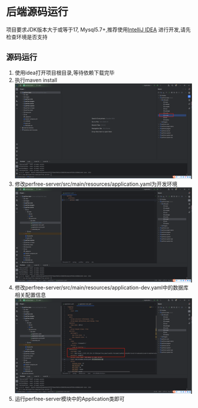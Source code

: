 # 后端源码运行
项目要求JDK版本大于或等于17, Mysql5.7+,推荐使用[IntelliJ IDEA](https://www.jetbrains.com.cn/idea/) 进行开发,请先检查环境是否支持
## 源码运行
1. 使用idea打开项目根目录,等待依赖下载完毕
2. 执行maven install
   ![end](./images/dev-end-1.png)
3. 修改perfree-server/src/main/resources/application.yaml为开发环境
   ![end](./images/dev-end-2.png)
4. 修改perfree-server/src/main/resources/application-dev.yaml中的数据库相关配置信息
   ![end](./images/dev-end-3.png)
5. 运行perfree-server模块中的Application类即可
